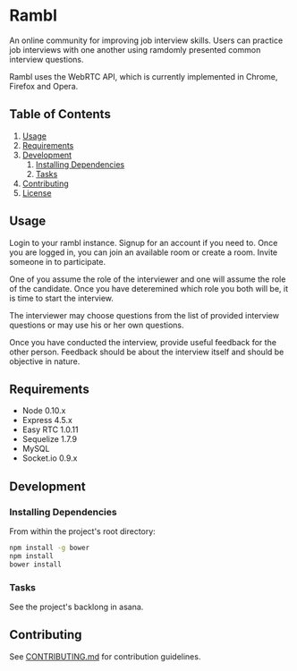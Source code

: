 # Rambl

An online community for improving job interview skills. Users can practice job interviews with one another using ramdomly presented common interview questions.

Rambl uses the WebRTC API, which is currently implemented in Chrome, Firefox and Opera.

## Table of Contents

1. [Usage](#Usage)
1. [Requirements](#requirements)
1. [Development](#development)
    1. [Installing Dependencies](#installing-dependencies)
    1. [Tasks](#tasks)
1. [Contributing](#contributing)
1. [License](#license)

## Usage

Login to your rambl instance. Signup for an account if you need to. Once you are logged in, you can join an available room or create a room. Invite someone in to participate.

One of you assume the role of the interviewer and one will assume the role of the candidate. Once you have deteremined which role you both will be, it is time to start the interview.

The interviewer may choose questions from the list of provided interview questions or may use his or her own questions.

Once you have conducted the interview, provide useful feedback for the other person. Feedback should be about the interview itself and should be objective in nature.

## Requirements

- Node 0.10.x
- Express 4.5.x
- Easy RTC 1.0.11
- Sequelize 1.7.9
- MySQL
- Socket.io 0.9.x

## Development

### Installing Dependencies

From within the project's root directory:

```sh
npm install -g bower
npm install
bower install
```

### Tasks

See the project's backlong in asana.

## Contributing

See [CONTRIBUTING.md](CONTRIBUTING.md) for contribution guidelines.
